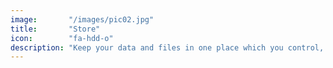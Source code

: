 ```yaml
---
image:       "/images/pic02.jpg"
title:       "Store"
icon:        "fa-hdd-o"
description: "Keep your data and files in one place which you control, using an app like ownCloud, Cozy, Mediagoblin, etcetera."
---
```

